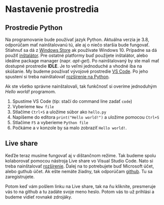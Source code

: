 # Nastavenie prostredia

## Prostredie Python

Na programovanie bude používať jazyk Python. Aktuálna verzia je 3.8, odporúčam mať nainštalovanú tú, ale aj o niečo staršia bude fungovať. Stiahnuť sa dá z [Windows Store](https://www.microsoft.com/en-us/p/python-38/9mssztt1n39l) ak používate Windows 10. Prípadne sa dá použiť [inštalátor](https://www.python.org/downloads/). Pre ostatné platformy buď použijete inštalátor, alebo ideálne package manager (napr. *apt-get*). Po nainštalovaný by ste mali mať dostupné prostredie **IDLE**. Je to veľmi jednoduché a vhodné iba na skúšanie. My budeme používať vývojové prostredie [VS Code](https://code.visualstudio.com/Download). Po jeho spustení si treba nainštalovať [rozšírenie na Python](https://marketplace.visualstudio.com/items?itemName=ms-python.python). 

Ak ste všetko správne nainštalovali, tak funkčnosť si overíme jednoduhým *Hello world!* programom.

1. Spustíme VS Code (tip: stačí do command line zadať `code`)
2. Vyberieme `New file`
3. Stlačíme `Ctrl+S` a uložíme súbor ako `hello.py`
4. Napíšeme do editora `print("Hello world!")` a uložime pomocou `Ctrl+S`
5. Stlačíme `F5` a vyberieme `Python file`
6. Počkáme a v konzole by sa malo zobraziť `Hello world!`. 

## Live share

Keďže teraz musíme fungovať aj v dištančnom režime. Tak budeme spolu kolaborovať pomocou nástroja Live share vo Visual Studio Code. Nato si treba nainštalovať [rozšírenie](https://marketplace.visualstudio.com/items?itemName=MS-vsliveshare.vsliveshare). Ďalej na to potrebujete buď Microsoft účet, alebo guthub účet. Ak ešte nemáte žiadny, tak odporúčam [github](https://github.com/join). Tu sa zaregistrujete.

Potom keď vám pošlem linku na Live share, tak na ňu kliknite, presmeruje vás to na github a tu zadáte svoje meno heslo. Potom vás to už prihlási a budeme vidieť rovnaké zdrojáky.